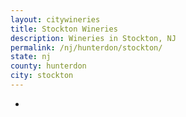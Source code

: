 ```yaml
---
layout: citywineries
title: Stockton Wineries
description: Wineries in Stockton, NJ
permalink: /nj/hunterdon/stockton/
state: nj
county: hunterdon
city: stockton
---
```

-
